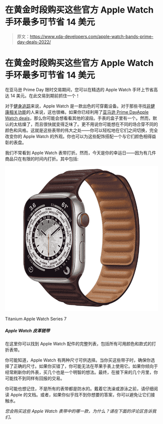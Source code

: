 # 在黄金时段购买这些官方 Apple Watch 手环最多可节省 14 美元

> 原文：<https://www.xda-developers.com/apple-watch-bands-prime-day-deals-2022/>

# 在黄金时段购买这些官方 Apple Watch 手环最多可节省 14 美元

在亚马逊 Prime Day 限时交易期间，您可以在精选的 Apple Watch 手环上节省高达 14 美元。在此交易到期前抓住一个！

对于[健身追踪](https://www.xda-developers.com/apple-watch-series-7-fitness/)来说，Apple Watch 是一款出色的可穿戴设备。对于那些寻找[非健康相关功能](https://www.xda-developers.com/apple-watch-more-than-fitness/)的人来说，这也很棒。如果你已经利用了[亚马逊 Prime Day](https://www.xda-developers.com/amazon-prime-day/)[Apple Watch deals](https://www.xda-developers.com/apple-watch-prime-day-deals-2022/)，那么你可能会想看看其他的波段。手表的盒子里有一个。然而，默认的太枯燥了，而且很快就变得乏味了。更不用说你可能想在不同的场合穿不同的颜色和风格。这就是这些表带的伟大之处——你可以轻松地在它们之间切换，完全改变你的 Apple Watch 的外观。你也可以为这些配饰搭配一个与它们颜色相得益彰的表盘。

我们不常看到 Apple Watch 表带打折。然而，今天是你的幸运日——因为有几件商品只在有限的时间内打折。其中包括:

 <picture>![The Titanium model is the most expensive, compared to Aluminum and Stainless Steel. However, it is the most durable out of the three. You can buy both 41mm and 45mm versions from Apple.](img/7d8417cba6f502f26030020bc503eee2.png)</picture> 

Titanium Apple Watch Series 7

##### Apple Watch 皮革链带

在这里你可以找到 Apple Watch 配件的完整列表，包括所有可用颜色和款式的打折表带。

你可能知道，Apple Watch 有两种尺寸可供选择。当你买这些带子时，确保你选择了正确的尺寸。如果你买错了，你可能无法在苹果手表上使用它。如果你倾向于经常刷新你的外表，买几个也是一个明智的想法。最终，在接下来的几个月里，你可能找不到同样有回报的交易。

你可能也想记住，不是所有的表带都是防水的。戴着它洗澡或游泳之前，请仔细阅读 Apple 的文档。或者，如果你似乎找不到你想要的答案，你可以避免让它们接触水。

*您会购买这些 Apple Watch 表带中的哪一款，为什么？请在下面的评论区告诉我们。*